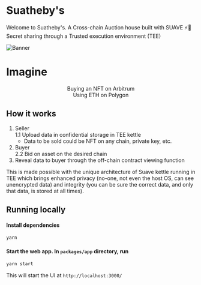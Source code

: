# Suatheby's

Welcome to Suatheby's.
A Cross-chain Auction house built with SUAVE ⚡️🤖 Secret sharing through a Trusted execution environment (TEE)

![Banner](./suathebys.png)


# Imagine
<p align="center"> Buying an NFT on Arbitrum <br>
Using ETH on Polygon </p>

## How it works

1. Seller <br>
1.1 Upload data in confidential storage in TEE kettle
   * Data to be sold could be NFT on any chain, private key, etc.
2. Buyer <br>
2.2 Bid on asset on the desired chain
3. Reveal data to buyer through the off-chain contract viewing function

This is made possible with the unique architecture of Suave kettle running in TEE which brings enhanced privacy (no-one, not even the host OS, can see unencrypted data) and integrity (you can be sure the correct data, and only that data, is stored at all times).

## Running locally

#### Install dependencies

```bash
yarn
```

#### Start the web app. In `packages/app` directory, run

```bash
yarn start
```

This will start the UI at `http://localhost:3000/`
